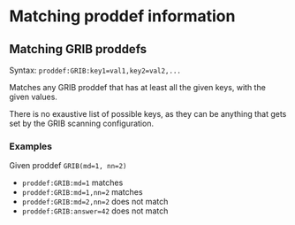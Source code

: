 # Matching proddef information

## Matching GRIB proddefs

Syntax: `proddef:GRIB:key1=val1,key2=val2,...`

Matches any GRIB proddef that has at least all the given keys, with the given
values.

There is no exaustive list of possible keys, as they can be anything that
gets set by the GRIB scanning configuration.

### Examples

Given proddef `GRIB(md=1, nn=2)`

* `proddef:GRIB:md=1` matches
* `proddef:GRIB:md=1,nn=2` matches
* `proddef:GRIB:md=2,nn=2` does not match
* `proddef:GRIB:answer=42` does not match

[//]: # (matched: 2, not matched: 2)
